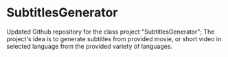 # SubtitlesGenerator
Updated Github repository for the class project "SubtitlesGenerator";
The project's idea is to generate subtitles from provided movie, or short video in selected language from the provided variety of languages. 
